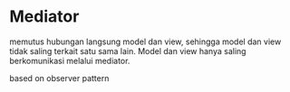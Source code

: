 # Mediator

memutus hubungan langsung model dan view, sehingga model dan view tidak saling terkait satu sama lain. Model dan view hanya saling berkomunikasi melalui mediator.

based on observer pattern
